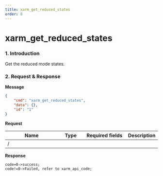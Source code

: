 ```yaml
---
title: xarm_get_reduced_states
order: 8
---
```

# xarm\_get\_reduced\_states
### 1. Introduction
Get the reduced mode states.
### 2. Request & Response
**Message**
```json
{
    "cmd": "xarm_get_reduced_states",
    "data": {},
    "id": "1"
}
```
**Request**
<table data-full-width="true"><thead><tr><th width="206">Name</th><th width="79">Type</th><th width="146">Required fields</th><th>Description</th></tr></thead><tbody><tr><td>/</td><td></td><td></td><td></td></tr></tbody></table>

**Response**
```
code=0->success;
code!=0->Failed, refer to xarm_api_code;
```
